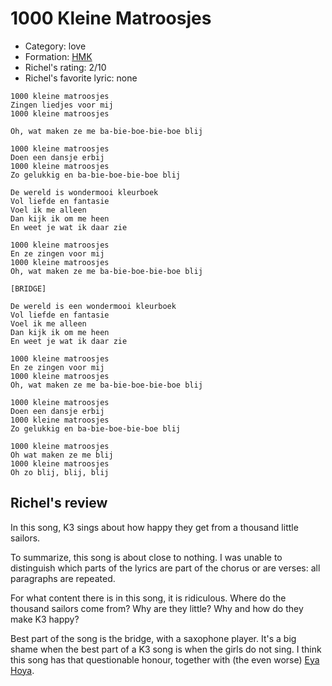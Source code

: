 # 1000 Kleine Matroosjes

 * Category: love
 * Formation:  [HMK](Hkm.md)
 * Richel's rating: 2/10
 * Richel's favorite lyric: none

```
1000 kleine matroosjes
Zingen liedjes voor mij
1000 kleine matroosjes

Oh, wat maken ze me ba-bie-boe-bie-boe blij

1000 kleine matroosjes
Doen een dansje erbij
1000 kleine matroosjes
Zo gelukkig en ba-bie-boe-bie-boe blij

De wereld is wondermooi kleurboek
Vol liefde en fantasie
Voel ik me alleen
Dan kijk ik om me heen
En weet je wat ik daar zie

1000 kleine matroosjes
En ze zingen voor mij
1000 kleine matroosjes
Oh, wat maken ze me ba-bie-boe-bie-boe blij

[BRIDGE]

De wereld is een wondermooi kleurboek
Vol liefde en fantasie
Voel ik me alleen
Dan kijk ik om me heen
En weet je wat ik daar zie

1000 kleine matroosjes
En ze zingen voor mij
1000 kleine matroosjes
Oh, wat maken ze me ba-bie-boe-bie-boe blij

1000 kleine matroosjes
Doen een dansje erbij
1000 kleine matroosjes
Zo gelukkig en ba-bie-boe-bie-boe blij

1000 kleine matroosjes
Oh wat maken ze me blij
1000 kleine matroosjes
Oh zo blij, blij, blij
```


## Richel's review

In this song, K3 sings about how happy they get from a thousand little sailors.

To summarize, this song is about close to nothing. I was unable to distinguish
which parts of the lyrics are part of the chorus or are verses: all paragraphs
are repeated.

For what content there is in this song, it is ridiculous. Where do the
thousand sailors come from? Why are they little? Why and how do they
make K3 happy?

Best part of the song is the bridge, with a saxophone player. It's a big
shame when the best part of a K3 song is when the girls do not sing.
I think this song has that questionable honour, together
with (the even worse) [Eya Hoya](EyaHoya.md).